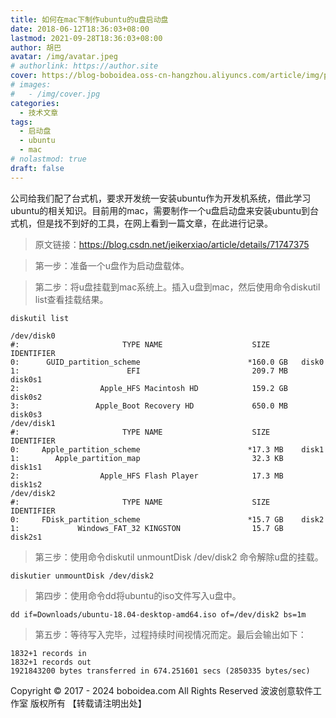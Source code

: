 ```yaml
---
title: 如何在mac下制作ubuntu的u盘启动盘
date: 2018-06-12T18:36:03+08:00
lastmod: 2021-09-28T18:36:03+08:00
author: 胡巴
avatar: /img/avatar.jpeg
# authorlink: https://author.site
cover: https://blog-boboidea.oss-cn-hangzhou.aliyuncs.com/article/img/posts/如何在mac下制作ubuntu的u盘启动盘.jpg
# images:
#   - /img/cover.jpg
categories:
  - 技术文章
tags:
  - 启动盘
  - ubuntu
  - mac
# nolastmod: true
draft: false
---
```


公司给我们配了台式机，要求开发统一安装ubuntu作为开发机系统，借此学习ubuntu的相关知识。目前用的mac，需要制作一个u盘启动盘来安装ubuntu到台式机，但是找不到好的工具，在网上看到一篇文章，在此进行记录。

<!--more-->

> 原文链接：https://blog.csdn.net/jeikerxiao/article/details/71747375

> 第一步：准备一个u盘作为启动盘载体。

> 第二步：将u盘挂载到mac系统上。插入u盘到mac，然后使用命令diskutil list查看挂载结果。

```
diskutil list

/dev/disk0
#:                       TYPE NAME                    SIZE       IDENTIFIER
0:      GUID_partition_scheme                        *160.0 GB   disk0
1:                        EFI                         209.7 MB   disk0s1
2:                  Apple_HFS Macintosh HD            159.2 GB   disk0s2
3:                 Apple_Boot Recovery HD             650.0 MB   disk0s3
/dev/disk1
#:                       TYPE NAME                    SIZE       IDENTIFIER
0:     Apple_partition_scheme                        *17.3 MB    disk1
1:        Apple_partition_map                         32.3 KB    disk1s1
2:                  Apple_HFS Flash Player            17.3 MB    disk1s2
/dev/disk2
#:                       TYPE NAME                    SIZE       IDENTIFIER
0:     FDisk_partition_scheme                        *15.7 GB    disk2
1:             Windows_FAT_32 KINGSTON                15.7 GB    disk2s1
```

> 第三步：使用命令diskutil unmountDisk /dev/disk2 命令解除u盘的挂载。

```
diskutier unmountDisk /dev/disk2
```

> 第四步：使用命令dd将ubuntu的iso文件写入u盘中。

```
dd if=Downloads/ubuntu-18.04-desktop-amd64.iso of=/dev/disk2 bs=1m
```

> 第五步：等待写入完毕，过程持续时间视情况而定。最后会输出如下：

```
1832+1 records in
1832+1 records out
1921843200 bytes transferred in 674.251601 secs (2850335 bytes/sec)
```

<!--declare-declare-->

Copyright &copy; 2017 - 2024 boboidea.com All Rights Reserved 波波创意软件工作室 版权所有 【转载请注明出处】
